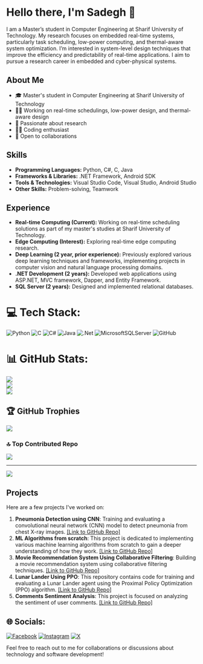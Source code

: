 # Hello there, I'm Sadegh 👋

I am a Master’s student in Computer Engineering at Sharif University of Technology. My research focuses on embedded real-time systems, particularly task scheduling, low-power computing, and thermal-aware system optimization. I’m interested in system-level design techniques that improve the efficiency and predictability of real-time applications. I aim to pursue a research career in embedded and cyber-physical systems.

## About Me

- 🎓 Master's student in Computer Engineering at Sharif University of Technology
- 🧑‍🔬 Working on real-time schedulings, low-power design, and thermal-aware design
- 🌱 Passionate about research
- 👨‍💻 Coding enthusiast
- 🤝 Open to collaborations



## Skills

- **Programming Languages:** Python, C#, C, Java 
- **Frameworks & Libraries:** .NET Framework, Android SDK
- **Tools & Technologies:** Visual Studio Code, Visual Studio, Android Studio
- **Other Skills:** Problem-solving, Teamwork

## Experience

- **Real-time Computing (Current):** Working on real-time scheduling solutions as part of my master's studies at Sharif University of Technology.
- **Edge Computing  (Interest):** Exploring real-time edge computing research.
- **Deep Learning (2 year, prior experience):** Previously explored various deep learning techniques and frameworks, implementing projects in computer vision and natural language processing domains.
- **.NET Development (2 years):** Developed web applications using ASP.NET, MVC framework, Dapper, and Entity Framework.
- **SQL Server (2 years):** Designed and implemented relational databases.


# 💻 Tech Stack:
![Python](https://img.shields.io/badge/python-3670A0?style=for-the-badge&logo=python&logoColor=ffdd54) ![C](https://img.shields.io/badge/c-%2300599C.svg?style=for-the-badge&logo=c&logoColor=white) ![C#](https://img.shields.io/badge/c%23-%23239120.svg?style=for-the-badge&logo=csharp&logoColor=white) ![Java](https://img.shields.io/badge/java-%23ED8B00.svg?style=for-the-badge&logo=java&logoColor=white) ![.Net](https://img.shields.io/badge/.NET-5C2D91?style=for-the-badge&logo=.net&logoColor=white)  ![MicrosoftSQLServer](https://img.shields.io/badge/Microsoft%20SQL%20Server-CC2927?style=for-the-badge&logo=microsoft%20sql%20server&logoColor=white)  ![GitHub](https://img.shields.io/badge/github-%23121011.svg?style=for-the-badge&logo=github&logoColor=white) 

# 📊 GitHub Stats:
![](https://github-readme-stats.vercel.app/api?username=Sadegh-Khedry&theme=dark&hide_border=false&include_all_commits=true&count_private=true)<br/>
![](https://github-readme-streak-stats.herokuapp.com/?user=Sadegh-Khedry&theme=dark&hide_border=false)<br/>
![](https://github-readme-stats.vercel.app/api/top-langs/?username=Sadegh-Khedry&theme=dark&hide_border=false&include_all_commits=true&count_private=true&layout=compact)

## 🏆 GitHub Trophies
![](https://github-profile-trophy.vercel.app/?username=Sadegh-Khedry&theme=dark&no-frame=false&no-bg=true&margin-w=4)

### 🔝 Top Contributed Repo
![](https://github-contributor-stats.vercel.app/api?username=Sadegh-Khedry&limit=5&theme=dark&combine_all_yearly_contributions=true)

---
[![](https://visitcount.itsvg.in/api?id=Sadegh-Khedry&icon=0&color=0)](https://visitcount.itsvg.in)

<!-- Proudly created with GPRM ( https://gprm.itsvg.in ) -->

## Projects

Here are a few projects I've worked on:

1. **Pneumonia Detection using CNN**: Training and evaluating a convolutional neural network (CNN) model to detect pneumonia from chest X-ray images. [[Link to GitHub Repo]](https://github.com/Sadegh-Khedry/Pneumonia-Detection-Using-CNN)
2. **ML Algorithms from scratch**: This project is dedicated to implementing various machine learning algorithms from scratch to gain a deeper understanding of how they work. [[Link to GitHub Repo]](https://github.com/Sadegh-Khedry/ML-Algorithms-From-Scratch)
3. **Movie Recommendation System Using Collaborative Filtering**: Building a movie recommendation system using collaborative filtering techniques. [[Link to GitHub Repo]](https://github.com/Sadegh-Khedry/Movie-Recommendation-System-Using-Collaborative-Filtering)
4. **Lunar Lander Using PPO**: This repository contains code for training and evaluating a Lunar Lander agent using the Proximal Policy Optimization (PPO) algorithm. [[Link to GitHub Repo]](https://github.com/Sadegh-Khedry/Lunar-Lander-Using-PPO)
5. **Comments Sentiment Analysis**: This project is focused on analyzing the sentiment of user comments. [[Link to GitHub Repo]](https://github.com/Sadegh-Khedry/commentsSentimentAnalysis)
   
## 🌐 Socials:
[![Facebook](https://img.shields.io/badge/Facebook-%231877F2.svg?logo=Facebook&logoColor=white)](https://www.facebook.com/profile.php?id=100094360817301) [![Instagram](https://img.shields.io/badge/Instagram-%23E4405F.svg?logo=Instagram&logoColor=white)](https://www.instagram.com/sadegh_khedry) [![X](https://img.shields.io/badge/X-black.svg?logo=X&logoColor=white)](https://x.com/Sadegh-Khedry) 

Feel free to reach out to me for collaborations or discussions about technology and software development!
